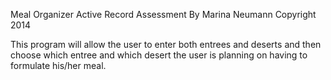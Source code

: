 Meal Organizer 
Active Record Assessment
By Marina Neumann
Copyright 2014

This program will allow the user to enter both entrees and deserts and then choose which entree and which desert the user is planning on having to formulate his/her meal. 